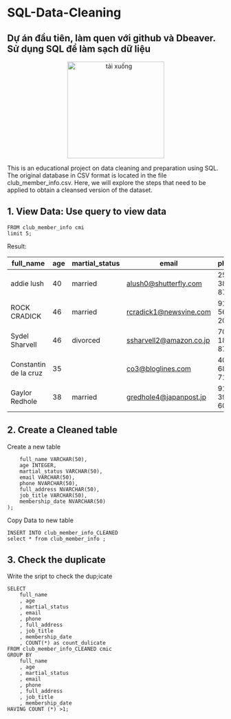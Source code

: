 # SQL-Data-Cleaning
## Dự án đầu tiên, làm quen với github và Dbeaver. Sử dụng SQL để làm sạch dữ liệu
<p align="center">
<img width="225" height="225" alt="tải xuống" src="https://github.com/user-attachments/assets/9340e662-b5b4-4fd3-90ce-387a2efe621a" />

This is an educational project on data cleaning and preparation using SQL. The original database in CSV format is located in the file club_member_info.csv. Here, we will explore the steps that need to be applied to obtain a cleansed version of the dataset.
## 1. View Data: Use query to view data 
```SELECT *
FROM club_member_info cmi
limit 5;
```

Result:

|full_name|age|martial_status|email|phone|full_address|job_title|membership_date|
|---------|---|--------------|-----|-----|------------|---------|---------------|
|addie lush|40|married|alush0@shutterfly.com|254-389-8708|3226 Eastlawn Pass,Temple,Texas|Assistant Professor|7/31/2013|
|      ROCK CRADICK|46|married|rcradick1@newsvine.com|910-566-2007|4 Harbort Avenue,Fayetteville,North Carolina|Programmer III|5/27/2018|
|Sydel Sharvell|46|divorced|ssharvell2@amazon.co.jp|702-187-8715|4 School Place,Las Vegas,Nevada|Budget/Accounting Analyst I|10/6/2017|
|Constantin de la cruz|35||co3@bloglines.com|402-688-7162|6 Monument Crossing,Omaha,Nebraska|Desktop Support Technician|10/20/2015|
|  Gaylor Redhole|38|married|gredhole4@japanpost.jp|917-394-6001|88 Cherokee Pass,New York City,New York|Legal Assistant|5/29/2019|

## 2. Create a Cleaned table
Create a new table
```CREATE TABLE club_member_info_CLEANED (
	full_name VARCHAR(50),
	age INTEGER,
	martial_status VARCHAR(50),
	email VARCHAR(50),
	phone NVARCHAR(50),
	full_address NVARCHAR(50),
	job_title VARCHAR(50),
	membership_date NVARCHAR(50)
);
```
Copy Data to new table 
```
INSERT INTO club_member_info_CLEANED 
select * from club_member_info ;
```
## 3. Check the duplicate
Write the sript to check the dup;icate
```
SELECT 
	full_name
	, age
	, martial_status 
	, email
	, phone
	, full_address
	, job_title
	, membership_date
	, COUNT(*) as count_dulicate
FROM club_member_info_CLEANED cmic 
GROUP BY 
	full_name
	, age
	, martial_status 
	, email
	, phone
	, full_address
	, job_title
	, membership_date
HAVING COUNT (*) >1;
```








